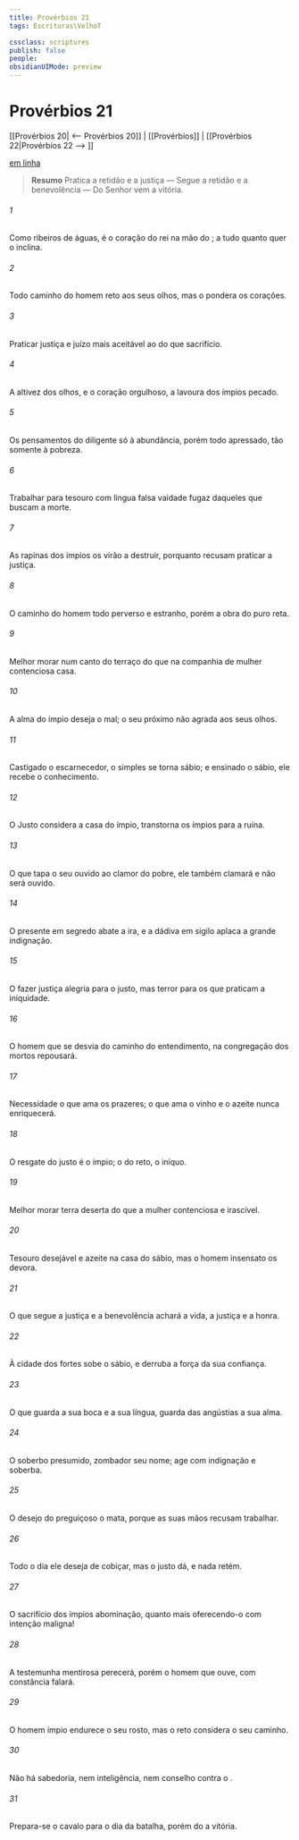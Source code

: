 ```yaml
---
title: Provérbios 21
tags: Escrituras\VelhoT

cssclass: scriptures
publish: false
people:
obsidianUIMode: preview
---
```


# Provérbios 21
[[Provérbios 20| <-- Provérbios 20]] | [[Provérbios]] | [[Provérbios 22|Provérbios 22 --> ]]

[em linha](https://churchofjesuschrist.org/study/scriptures/ot/prov/21?lang=por)

> __Resumo__
Pratica a retidão e a justiça — Segue a retidão e a benevolência — Do Senhor vem a vitória.

###### 1 
Como ribeiros de águas,  é o coração do rei na mão do ; a tudo quanto quer o inclina.

###### 2 
Todo caminho do homem  reto aos seus olhos, mas o  pondera os corações.

###### 3 
Praticar justiça e juízo  mais aceitável ao  do que  sacrifício.

###### 4 
A altivez dos olhos, e o coração orgulhoso,  a lavoura dos ímpios  pecado.

###### 5 
Os pensamentos do diligente  só à abundância, porém  todo apressado, tão somente à pobreza.

###### 6 
Trabalhar para  tesouro com língua falsa  vaidade fugaz daqueles que buscam a morte.

###### 7 
As rapinas dos ímpios os virão a destruir, porquanto recusam praticar a justiça.

###### 8 
O caminho do homem  todo perverso e estranho, porém a obra do puro  reta.

###### 9 
Melhor  morar num canto do terraço do que na companhia de  mulher contenciosa  casa.

###### 10 
A alma do ímpio deseja o mal; o seu próximo não agrada aos seus olhos.

###### 11 
Castigado o escarnecedor, o simples se torna sábio; e ensinado o sábio, ele recebe o conhecimento.

###### 12 
O Justo considera a casa do ímpio,  transtorna os ímpios para a ruína.

###### 13 
O que tapa o seu ouvido ao clamor do pobre, ele também clamará e não será ouvido.

###### 14 
O presente  em segredo abate a ira, e a dádiva em sigilo aplaca a grande indignação.

###### 15 
O fazer justiça  alegria para o justo, mas terror para os que praticam a iniquidade.

###### 16 
O homem que se desvia do caminho do entendimento, na congregação dos mortos repousará.

###### 17 
Necessidade  o que ama os prazeres; o que ama o vinho e o azeite nunca enriquecerá.

###### 18 
O resgate do justo é o ímpio; o do reto, o iníquo.

###### 19 
Melhor  morar  terra deserta do que  a mulher contenciosa e irascível.

###### 20 
Tesouro desejável e azeite  na casa do sábio, mas o homem insensato os devora.

###### 21 
O que segue a justiça e a benevolência achará a vida, a justiça e a honra.

###### 22 
À cidade dos fortes sobe o sábio, e derruba a força da sua confiança.

###### 23 
O que guarda a sua boca e a sua língua, guarda das angústias a sua alma.

###### 24 
O soberbo  presumido, zombador  seu nome; age com indignação e soberba.

###### 25 
O desejo do preguiçoso o mata, porque as suas mãos recusam trabalhar.

###### 26 
Todo o dia ele deseja  de cobiçar, mas o justo dá, e nada retém.

###### 27 
O sacrifício dos ímpios  abominação, quanto mais oferecendo-o com intenção maligna!

###### 28 
A testemunha mentirosa perecerá, porém o homem que ouve, com constância falará.

###### 29 
O homem ímpio endurece o seu rosto, mas o reto considera o seu caminho.

###### 30 
Não há sabedoria, nem inteligência, nem conselho contra o .

###### 31 
Prepara-se o cavalo para o dia da batalha, porém do   a vitória.

